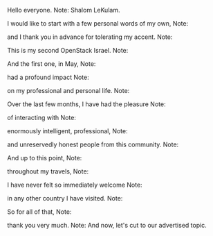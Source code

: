 Hello everyone.
Note: Shalom LeKulam.


I would like to start with a few personal words of my own,
Note:


and I thank you in advance for tolerating my accent.
Note:


This is my second OpenStack Israel.
Note:


And the first one, in May, 
Note:


had a profound impact
Note:


on my professional and personal life.
Note:


Over the last few months, I have had the pleasure
Note:


of interacting with
Note:


enormously intelligent, professional,
Note:


and unreservedly honest people from this community.
Note:


And up to this point,
Note:


throughout my travels, 
Note:


I have never felt so immediately welcome 
Note:


in any other country I have visited.
Note:


So for all of that,
Note:


thank you very much.
Note: And now, let's cut to our advertised topic.

